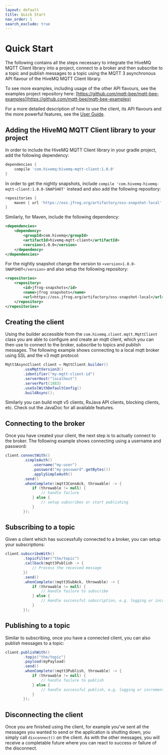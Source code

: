 ```yaml
---
layout: default
title: Quick Start
nav_order: 1
search_exclude: true
---
```


# Quick Start

The following contains all the steps necessary to integrate the HiveMQ MQTT Client library into a project, connect to a
broker and then subscribe to a topic and publish messages to a topic using the MQTT 3 asynchronous
API flavour of the HiveMQ MQTT Client library.

To see more examples, including usage of the other API flavours, see the examples project repository
here: [https://github.com/mqtt-bee/mqtt-bee-examples](https://github.com/mqtt-bee/mqtt-bee-examples)

For a more detailed description of how to use the client, its API flavours and the more powerful
features, see the [User Guide](user_guide.md).


## Adding the HiveMQ MQTT Client library to your project

In order to include the HiveMQ MQTT Client library in your gradle project, add the following dependency:

```groovy
dependencies {
    compile 'com.hivemq:hivemq-mqtt-client:1.0.0'
}
```

In order to get the nightly snapshots, include `compile 'com.hivemq-hivemq-mqtt-client:1.0.0-SNAPSHOT'`
instead and also add the following repository:

```groovy
repositories {
    maven { url 'https://oss.jfrog.org/artifactory/oss-snapshot-local' }
}
```

Similarly, for Maven, include the following dependency:

```xml
<dependencies>
    <dependency>
        <groupId>com.hivemq</groupId>
        <artifactId>hivemq-mqtt-client</artifactId>
        <version>1.0.0</version>
    </dependency>
</dependencies>
```

For the nightly snapshot change the version to `<version>1.0.0-SNAPSHOT</version>` and also setup
the following repository:

```xml
<repositories>
    <repository>
        <id>jfrog-snapshots</id>
        <name>jfrog snapshots</name>
        <url>https://oss.jfrog.org/artifactory/oss-snapshot-local</url>
    </repository>
</repositories>
```

## Creating the client

Using the builder accessible from the `com.hivemq.client.mqtt.MqttClient` class you are able to
configure and create an mqtt client, which you can then use to connect to the broker, subscribe to
topics and publish messages. The following example shows connecting to a local mqtt broker using SSL
and the v3 mqtt protocol:

```java
Mqtt3AsyncClient client = MqttClient.builder()
        .useMqttVersion3()
        .identifier("my-mqtt-client-id")
        .serverHost("localhost")
        .serverPort(1883)
        .useSslWithDefaultConfig()
        .buildAsync();
```

Similarly you can build mqtt v5 clients, RxJava API clients, blocking clients, etc. Check out the
JavaDoc for all available features.

## Connecting to the broker

Once you have created your client, the next step is to actually connect to the broker. The following
example shows connecting using a username and password:

```java
client.connectWith()
        .simpleAuth()
            .username("my-user")
            .password("my-password".getBytes())
            .applySimpleAuth()
        .send()
        .whenComplete((mqtt3ConnAck, throwable) -> {
            if (throwable != null) {
                // handle failure
            } else {
                // setup subscribes or start publishing
            }
        });
```

## Subscribing to a topic

Given a client which has successfully connected to a broker, you can setup your subscriptions:

```java
client.subscribeWith()
        .topicFilter("the/topic")
        .callback(mqtt3Publish -> {
            // Process the received message
        })
        .send()
        .whenComplete((mqtt3SubAck, throwable) -> {
            if (throwable != null) {
                // Handle failure to subscribe
            } else {
                // Handle successful subscription, e.g. logging or incrementing a metric
            }
        });
```

## Publishing to a topic

Similar to subscribing, once you have a connected client, you can also publish messages to a topic:

```java
client.publishWith()
        .topic("the/topic")
        .payload(myPayload)
        .send()
        .whenComplete((mqtt3Publish, throwable) -> {
            if (throwable != null) {
                // handle failure to publish
            } else {
                // handle successful publish, e.g. logging or incrementing a metric
            }
        });
```

## Disconnecting the client

Once you are finished using the client, for example you've sent all the messages you wanted to send
or the application is shutting down, you simply call `disconnect()` on the client. As with the other
messages, you will receive a completable future where you can react to success or failure of the
disconnect.
